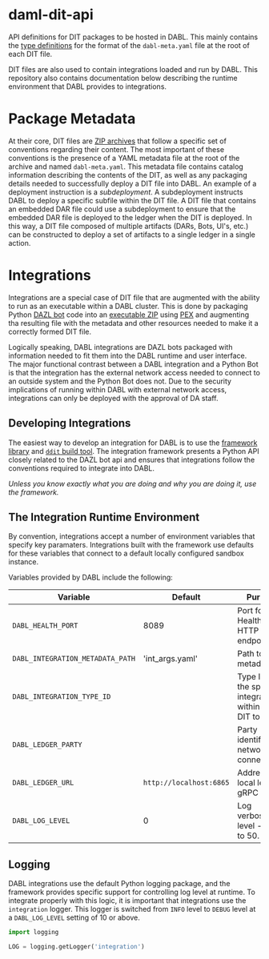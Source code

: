 daml-dit-api
====

API definitions for DIT packages to be hosted in DABL. This mainly
contains the [type definitions](daml_dit_api/package_metadata.py)
for the format of the `dabl-meta.yaml` file at the root of each DIT file.

DIT files are also used to contain integrations loaded and run by
DABL. This repository also contains documentation below describing
the runtime environment that DABL provides to integrations.

# Package Metadata

At their core, DIT files are [ZIP archives](https://en.wikipedia.org/wiki/Zip_(file_format))
that follow a specific set of conventions regarding their content. The
most important of these conventions is the presence of a YAML metadata
file at the root of the archive and named `dabl-meta.yaml`. This
metadata file contains catalog information describing the contents of
the DIT, as well as any packaging details needed to successfully
deploy a DIT file into DABL. An example of a deployment instruction is
a _subdeployment_. A subdeployment instructs DABL to deploy a specific
subfile within the DIT file. A DIT file that contains an embedded DAR
file could use a subdeployment to ensure that the embedded DAR file is
deployed to the ledger when the DIT is deployed. In this way, a DIT
file composed of multiple artifacts (DARs, Bots, UI's, etc.) can be
constructed to deploy a set of artifacts to a single ledger in a
single action.

# Integrations

Integrations are a special case of DIT file that are augmented with
the ability to run as an executable within a DABL cluster. This is
done by packaging Python [DAZL bot](https://github.com/digital-asset/dazl-client)
code into an [executable ZIP](https://docs.python.org/3/library/zipapp.html)
using [PEX](https://github.com/pantsbuild/pex) and augmenting tha
resulting file with the metadata and other resources needed to make it
a correctly formed DIT file.

Logically speaking, DABL integrations are DAZL bots packaged with
information needed to fit them into the DABL runtime and user
interface. The major functional contrast between a DABL integration
and a Python Bot is that the integration has the external network
access needed to connect to an outside system and the Python Bot does
not. Due to the security implications of running within DABL with
external network access, integrations can only be deployed with the
approval of DA staff.

## Developing Integrations

The easiest way to develop an integration for DABL is to use the
[framework library](https://github.com/digital-asset/daml-dit-if)
and [`ddit` build tool](https://github.com/digital-asset/daml-dit-ddit).
The integration framework presents a Python API closely related to the
DAZL bot api and ensures that integrations follow the conventions
required to integrate into DABL.

_Unless you know exactly what you are doing and why you are doing it,
use the framework._

## The Integration Runtime Environment

By convention, integrations accept a number of environment variables
that specify key paramaters.  Integrations built with the framework
use defaults for these variables that connect to a default locally
configured sandbox instance.

Variables provided by DABL include the following:

| Variable | Default | Purpose |
|----------|---------|---------|
| `DABL_HEALTH_PORT` | 8089 | Port for Health/Status HTTP endpoint |
| `DABL_INTEGRATION_METADATA_PATH` | 'int_args.yaml' | Path to local metadata file |
| `DABL_INTEGRATION_TYPE_ID` | | Type ID for the specific integration within the DIT to run |
| `DABL_LEDGER_PARTY` | | Party identifier for network connection |
| `DABL_LEDGER_URL` | `http://localhost:6865` | Address of local ledger gRPC API |
| `DABL_LOG_LEVEL` | 0 | Log verbosity level - 0 up to 50. |

## Logging

DABL integrations use the default Python logging package, and the
framework provides specific support for controlling log level at
runtime. To integrate properly with this logic, it is important that
integrations use the `integration` logger. This logger is switched from
`INFO` level to `DEBUG` level at a `DABL_LOG_LEVEL` setting of 10 or above.

```python
import logging

LOG = logging.getLogger('integration')
```
